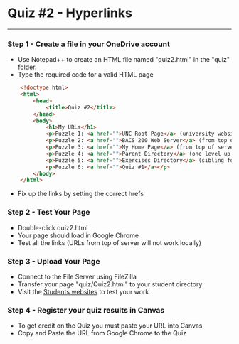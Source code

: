 # Quiz #2 - Hyperlinks

---

### Step 1 - Create a file in your OneDrive account
* Use Notepad++ to create an HTML file named "quiz2.html" in the "quiz" folder.
* Type the required code for a valid HTML page

```html
    <!doctype html>
    <html>
        <head>
            <title>Quiz #2</title>
        </head>
        <body>
            <h1>My URLs</h1>
            <p>Puzzle 1: <a href="">UNC Root Page</a> (university website)</p>
            <p>Puzzle 2: <a href="">BACS 200 Web Server</a> (from top of server)</p>
            <p>Puzzle 3: <a href="">My Home Page</a> (from top of server)</p>
            <p>Puzzle 4: <a href="">Parent Directory</a> (one level up, my home page)</p>
            <p>Puzzle 5: <a href="">Exercises Directory</a> (sibling folder)</p>
            <p>Puzzle 6: <a href="">Quiz #1</a></p>
        </body>
    </html>
```
* Fix up the links by setting the correct hrefs

### Step 2 - Test Your Page
* Double-click quiz2.html 
* Your page should load in Google Chrome
* Test all the links (URLs from top of server will not work locally)

### Step 3 - Upload Your Page
* Connect to the File Server using FileZilla
* Transfer your page "quiz/Quiz2.html" to your student directory
* Visit the [Students websites](http://bacs200.unco.edu/BACS_200/students.html) to test your work

### Step 4 - Register your quiz results in Canvas
* To get credit on the Quiz you must paste your URL into Canvas
* Copy and Paste the URL from Google Chrome to the Quiz 

